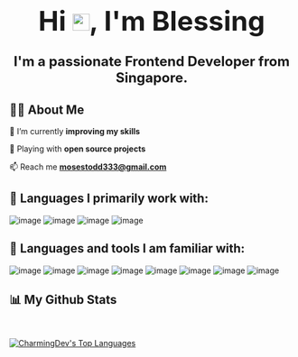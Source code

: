 <!-- <a href="#"><img width="100%" height="auto" src="https://i.imgur.com/iXuL1HG.png" height="175px"/></a> -->
<!--
<p>
<a href="https://www.blessingolaleye.xyz"><img width="100%" height="auto" src="https://media.giphy.com/media/L1R1tvI9svkIWwpVYr/giphy.gif" height="175px"/></a>
</p>
-->

<h1 align="center"><font size="10">Hi <img src="https://raw.githubusercontent.com/MartinHeinz/MartinHeinz/master/wave.gif" width="30px">, I'm Blessing</font><br/><p><font size="5">I'm a passionate Frontend Developer from Singapore.</font></p></h1>

## 🙋‍♂️ About Me

<!-- - 🔭 I’m currently working on **[Covid-19 Tracker](https://covid-19-tracker-e4bda.web.app/)** -->

🌱 I’m currently **improving my skills**

👯 Playing with **open source projects**


📫 Reach me **mosestodd333@gmail.com**


<!-- 👷 Current looking for full-time work(**frontend**) -->

## 🚀 Languages I primarily work with:

![image](https://img.shields.io/badge/JavaScript-323330?style=for-the-badge&logo=javascript&logoColor=F7DF1E) ![image](https://img.shields.io/badge/TypeScript-007ACC?style=for-the-badge&logo=typescript&logoColor=white) ![image](https://img.shields.io/badge/React-20232A?style=for-the-badge&logo=react&logoColor=61DAFB) ![image](https://img.shields.io/badge/next.js-000000?style=for-the-badge&logo=nextdotjs&logoColor=white)

## 🚀 Languages and tools I am familiar with:

<!-- ![image](https://img.shields.io/badge/HTML5-E34F26?style=for-the-badge&logo=html5&logoColor=white) ![image](https://img.shields.io/badge/CSS3-1572B6?style=for-the-badge&logo=css3&logoColor=white) -->

![image](https://img.shields.io/badge/Scss-CC6699?style=for-the-badge&logo=scss&logoColor=white) ![image](https://img.shields.io/badge/Tailwind_CSS-38B2AC?style=for-the-badge&logo=tailwind-css&logoColor=white) ![image](https://img.shields.io/badge/styled--components-DB7093?style=for-the-badge&logo=styled-components&logoColor=white) ![image](https://img.shields.io/badge/Redux-593D88?style=for-the-badge&logo=redux&logoColor=white) ![image](https://img.shields.io/badge/Cypress-17202C?style=for-the-badge&logo=cypress&logoColor=white) ![image](https://img.shields.io/badge/firebase-ffca28?style=for-the-badge&logo=firebase&logoColor=black) ![image](https://img.shields.io/badge/Vercel-000000?style=for-the-badge&logo=vercel&logoColor=white) ![image](https://img.shields.io/badge/Heroku-430098?style=for-the-badge&logo=heroku&logoColor=white)

<!-- ## 📘 Currently Learning:

![image](https://img.shields.io/badge/Express.js-000000?style=for-the-badge&logo=express&logoColor=white) ![image](https://img.shields.io/badge/MongoDB-4EA94B?style=for-the-badge&logo=mongodb&logoColor=white)

--- -->

## 📊 My Github Stats

<!-- <p align="center">
    <a href="https://github.com/olaleye-blessing/github-readme-streak-stats">
        <img title="🔥 Get streak stats for your profile" alt="CharmingDev's streak" src="https://github-readme-streak-stats.herokuapp.com/?user=olaleye-blessing&theme=black-ice&hide_border=true&stroke=0000&background=060A0CD0"/>
    </a>
</p> -->

<br/>
  <p>
    <a href="https://github.com/SubhamRaoniar28/github-readme-stats"><img alt="CharmingDev's Top Languages" src="https://github-readme-stats.vercel.app/api/top-langs/?username=olaleye-blessing&langs_count=8&count_private=true&layout=compact&theme=react&hide_border=true&bg_color=0D1117" /></a>
  </p>
<br/>
  <!-- <b>Note:</b> Top languages is only a metric of the languages my public code consists of and doesn't reflect experience or skill level. -->

<!-- <br/>
<br/>

<a href="https://github.com/SubhamRaoniar28/github-readme-activity-graph"><img alt=CharmingDev's Activity Graph" src="https://activity-graph.herokuapp.com/graph?username=olaleye-blessing&bg_color=0D1117&color=5BCDEC&line=5BCDEC&point=FFFFFF&hide_border=true" /></a> -->


